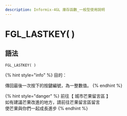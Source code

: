 ```yaml
---
description: Informix-4GL 庫存函數_一般型使用說明
---
```


# FGL\_LASTKEY( )

## 語法

```
FGL_LASTKEY( )
```

{% hint style="info" %}
目的：

傳回最後一次按下的按鍵編號，為一整數值。
{% endhint %}

{% hint style="danger" %}
前往【 城市芒果留言區 】\
如有建議芒果改進的地方，請前往芒果留言區留言\
使芒果與你們一起成長進步
{% endhint %}
